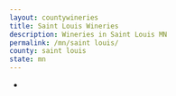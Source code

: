 ```yaml
---
layout: countywineries
title: Saint Louis Wineries
description: Wineries in Saint Louis MN
permalink: /mn/saint louis/
county: saint louis
state: mn
---
```

-
